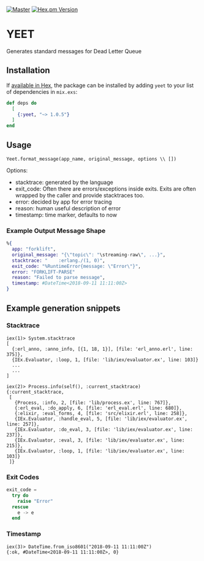 [![Master](https://travis-ci.org/smartcitiesdata/yeet.svg?branch=master)](https://travis-ci.org/smartcitiesdata/yeet)
[![Hex.pm Version](http://img.shields.io/hexpm/v/yeet.svg?style=flat)](https://hex.pm/packages/yeet)

# YEET

Generates standard messages for Dead Letter Queue

## Installation

If [available in Hex](https://hex.pm/docs/publish), the package can be installed
by adding `yeet` to your list of dependencies in `mix.exs`:

```elixir
def deps do
  [
    {:yeet, "~> 1.0.5"}
  ]
end
```

## Usage

```
Yeet.format_message(app_name, original_message, options \\ [])
```

Options:

  - stacktrace: generated by the language
  - exit_code: Often there are errors/exceptions inside exits. Exits are often wrapped by the caller and provide stacktraces too.
  - error: decided by app for error tracing
  - reason: human useful description of error
  - timestamp: time marker, defaults to now

### Example Output Message Shape

```elixir
%{
  app: "forklift",
  original_message: "{\"topic\": "\streaming-raw\", ...}",
  stacktrace: "    :erlang./(1, 0)",
  exit_code: "%RuntimeError{message: \"Error\"}",
  error: "FORKLIFT-PARSE"
  reason: "Failed to parse message",
  timestamp: #DateTime<2018-09-11 11:11:00Z>
}
```

## Example generation snippets

### Stacktrace

```
iex(1)> System.stacktrace
[
  {:erl_anno, :anno_info, [{1, 18, 1}], [file: 'erl_anno.erl', line: 375]},
  {IEx.Evaluator, :loop, 1, [file: 'lib/iex/evaluator.ex', line: 103]}
  ...
  ...
]
```

```
iex(2)> Process.info(self(), :current_stacktrace)
{:current_stacktrace,
 [
   {Process, :info, 2, [file: 'lib/process.ex', line: 767]},
   {:erl_eval, :do_apply, 6, [file: 'erl_eval.erl', line: 680]},
   {:elixir, :eval_forms, 4, [file: 'src/elixir.erl', line: 258]},
   {IEx.Evaluator, :handle_eval, 5, [file: 'lib/iex/evaluator.ex', line: 257]},
   {IEx.Evaluator, :do_eval, 3, [file: 'lib/iex/evaluator.ex', line: 237]},
   {IEx.Evaluator, :eval, 3, [file: 'lib/iex/evaluator.ex', line: 215]},
   {IEx.Evaluator, :loop, 1, [file: 'lib/iex/evaluator.ex', line: 103]}
 ]}
```

### Exit Codes

```elixir
exit_code =
  try do
    raise "Error"
  rescue
    e -> e
  end
```

### Timestamp

```
iex(3)> DateTime.from_iso8601("2018-09-11 11:11:00Z")
{:ok, #DateTime<2018-09-11 11:11:00Z>, 0}
```

